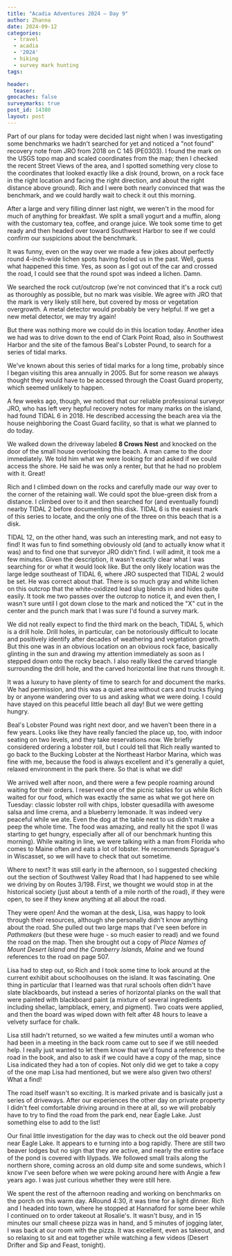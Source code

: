 ```yaml
---
title: "Acadia Adventures 2024 – Day 9"
author: Zhanna
date: 2024-09-12
categories: 
  - travel
  - acadia
  - '2024'
  - hiking
  - survey mark hunting
tags:

header:
  teaser:
geocaches: false
surveymarks: true
post_id: 14380
layout: post
---
```


Part of our plans for today were decided last night when I was investigating some benchmarks we hadn't searched for yet and noticed a "not found" recovery note from JRO from 2018 on C 145 (PE0303). I found the mark on the USGS topo map and scaled coordinates from the map; then I checked the recent Street Views of the area, and I spotted something very close to the coordinates that looked exactly like a disk (round, brown, on a rock face in the right location and facing the right direction, and about the right distance above ground). Rich and I were both nearly convinced that was the benchmark, and we could hardly wait to check it out this morning.

After a large and very filling dinner last night, we weren't in the mood for much of anything for breakfast. We split a small yogurt and a muffin, along with the customary tea, coffee, and orange juice. We took some time to get ready and then headed over toward Southwest Harbor to see if we could confirm our suspicions about the benchmark.
  
It was funny, even on the way over we made a few jokes about perfectly round 4-inch-wide lichen spots having fooled us in the past. Well, guess what happened this time. Yes, as soon as I got out of the car and crossed the road, I could see that the round spot was indeed a lichen. Damn.

We searched the rock cut/outcrop (we're not convinced that it's a rock cut) as thoroughly as possible, but no mark was visible. We agree with JRO that the mark is very likely still here, but covered by moss or vegetation overgrowth. A metal detector would probably be very helpful. If we get a new metal detector, we may try again!

But there was nothing more we could do in this location today. Another idea we had was to drive down to the end of Clark Point Road, also in Southwest Harbor and the site of the famous Beal's Lobster Pound, to search for a series of tidal marks. 

We've known about this series of tidal marks for a long time, probably since I began visiting this area annually in 2005. But for some reason we always thought they would have to be accessed through the Coast Guard property, which seemed unlikely to happen.
  
A few weeks ago, though, we noticed that our reliable professional surveyor JRO, who has left very hepful recovery notes for many marks on the island, had found TIDAL 6 in 2018. He described accessing the beach area via the house neighboring the Coast Guard facility, so that is what we planned to do today.

We walked down the driveway labeled **8 Crows Nest** and knocked on the door of the small house overlooking the beach. A man came to the door immediately. We told him what we were looking for and asked if we could access the shore. He said he was only a renter, but that he had no problem with it. Great!

Rich and I climbed down on the rocks and carefully made our way over to the corner of the retaining wall. We could spot the blue-green disk from a distance. I climbed over to it and then searched for (and eventually found) nearby TIDAL 2 before documenting this disk. TIDAL 6 is the easiest mark of this series to locate, and the only one of the three on this beach that is a disk.

TIDAL 12, on the other hand, was such an interesting mark, and not easy to find! It was fun to find something obviously old (and to actually know what it was) and to find one that surveyor JRO didn't find. I will admit, it took me a few minutes. Given the description, it wasn't exactly clear what I was searching for or what it would look like. But the only likely location was the large ledge southeast of TIDAL 6, where JRO suspected that TIDAL 2 would be set. He was correct about that. There is so much gray and white lichen on this outcrop that the white-oxidized lead slug blends in and hides quite easily. It took me two passes over the outcrop to notice it, and even then, I wasn't sure until I got down close to the mark and noticed the "X" cut in the center and the punch mark that I was sure I'd found a survey mark.
  
We did not really expect to find the third mark on the beach, TIDAL 5, which is a drill hole. Drill holes, in particular, can be notoriously difficult to locate and positively identify after decades of weathering and vegetation growth. But this one was in an obvious location on an obvious rock face, basically glinting in the sun and drawing my attention immediately as soon as I stepped down onto the rocky beach. I also really liked the carved triangle surrounding the drill hole, and the carved horizontal line that runs through it.

It was a luxury to have plenty of time to search for and document the marks. We had permission, and this was a quiet area without cars and trucks flying by or anyone wandering over to us and asking what we were doing. I could have stayed on this peaceful little beach all day! But we were getting hungry.

Beal's Lobster Pound was right next door, and we haven't been there in a few years. Looks like they have really fancied the place up, too, with indoor seating on two levels, and they take reservations now. We briefly considered ordering a lobster roll, but I could tell that Rich really wanted to go back to the Bucking Lobster at the Northeast Harbor Marina, which was fine with me, because the food is always excellent and it's generally a quiet, relaxed environment in the park there. So that is what we did!

We arrived well after noon, and there were a few people roaming around waiting for their orders. I reserved one of the picnic tables for us while Rich waited for our food, which was exactly the same as what we got here on Tuesday: classic lobster roll with chips, lobster quesadilla with awesome salsa and lime crema, and a blueberry lemonade. It was indeed very peaceful while we ate. Even the dog at the table next to us didn't make a peep the whole time. The food was amazing, and really hit the spot (I was starting to get hungry, especially after all of our benchmark hunting this morning). While waiting in line, we were talking with a man from Florida who comes to Maine often and eats a lot of lobster. He recommends Sprague's in Wiscasset, so we will have to check that out sometime.

Where to next? It was still early in the afternoon, so I suggested checking out the section of Southwest Valley Road that I had happened to see while we driving by on Routes 3/198. First, we thought we would stop in at the historical society (just about a tenth of a mile north of the road), if they were open, to see if they knew anything at all about the road.

They were open! And the woman at the desk, Lisa, was happy to look through their resources, although she personally didn't know anything about the road. She pulled out two large maps that I've seen before in _Pathmakers_ (but these were huge - so much easier to read) and we found the road on the map. Then she brought out a copy of _Place Names of Mount Desert Island and the Cranberry Islands, Maine_ and we found references to the road on page 507.

Lisa had to step out, so Rich and I took some time to look around at the current exhibit about schoolhouses on the island. It was fascinating. One thing in particular that I learned was that rural schools often didn't have slate blackboards, but instead a series of horizontal planks on the wall that were painted with blackboard paint (a mixture of several ingredients including shellac, lampblack, emery, and pigment). Two coats were applied, and then the board was wiped down with felt after 48 hours to leave a velvety surface for chalk.

Lisa still hadn't returned, so we waited a few minutes until a woman who had been in a meeting in the back room came out to see if we still needed help. I really just wanted to let them know that we'd found a reference to the road in the book, and also to ask if we could have a copy of the map, since Lisa indicated they had a ton of copies. Not only did we get to take a copy of the one map Lisa had mentioned, but we were also given two others! What a find!

The road itself wasn't so exciting. It is marked private and is basically just a series of driveways. After our experiences the other day on private property I didn't feel comfortable driving around in there at all, so we will probably have to try to find the road from the park end, near Eagle Lake. Just something else to add to the list!

Our final little investigation for the day was to check out the old beaver pond near Eagle Lake. It appears to e turning into a bog rapidly. There are still two beaver lodges but no sign that they are active, and nearly the entire surface of the pond is covered with lilypads. We followed small trails along the northern shore, coming across an old dump site and some sundews, which I know I've seen before when we were poking around here with Angie a few years ago. I was just curious whether they were still here.

We spent the rest of the afternoon reading and working on benchmarks on the porch on this warm day. ARound 4:30, it was time for a light dinner. Rich and I headed into town, where he stopped at Hannaford for some beer while I continued on to order takeout at Rosalie's. It wasn't busy, and in 15 minutes our small cheese pizza was in hand, and 5 minutes of jogging later, I was back at our room with the pizza. It was excellent, even as takeout, and so relaxing to sit and eat together while watching a few videos (Desert Drifter and Sip and Feast, tonight).